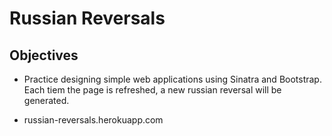 # Russian Reversals

## Objectives

* Practice designing simple web applications using Sinatra and Bootstrap. Each tiem the page is refreshed, a new russian reversal will be generated.

* russian-reversals.herokuapp.com